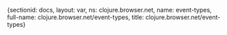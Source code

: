 {sectionid: docs, layout: var, ns: clojure.browser.net, name: event-types, full-name: clojure.browser.net/event-types,
  title: clojure.browser.net/event-types}

